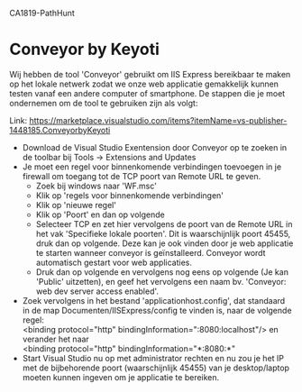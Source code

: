 CA1819-PathHunt

# Conveyor by Keyoti
Wij hebben de tool 'Conveyor' gebruikt om IIS Express bereikbaar te maken op het lokale netwerk zodat we onze web applicatie gemakkelijk kunnen testen vanaf een andere computer of smartphone. De stappen die je moet ondernemen om de tool te gebruiken zijn als volgt:

Link: https://marketplace.visualstudio.com/items?itemName=vs-publisher-1448185.ConveyorbyKeyoti

* Download de Visual Studio Exentension door Conveyor op te zoeken in de toolbar bij Tools -> Extensions and Updates <br>
* Je moet een regel voor binnenkomende verbindingen toevoegen in je firewall om toegang tot de TCP poort van Remote URL te geven.
    * Zoek bij windows naar 'WF.msc'
    * Klik op 'regels voor binnenkomende verbindingen'
    * Klik op 'nieuwe regel'
    * Klik op 'Poort' en dan op volgende
    * Selecteer TCP en zet hier vervolgens de poort van de Remote URL in het vak 'Specifieke lokale poorten'. Dit is waarschijnlijk poort 45455, druk dan op volgende. Deze kan je ook vinden door je web applicatie te starten wanneer conveyor is geïnstalleerd. Conveyor wordt automatisch gestart voor web applicaties.
    * Druk dan op volgende en vervolgens nog eens op volgende (Je kan 'Public' uitzetten), en geef het vervolgens een naam bv. 'Conveyor: web dev server access enabled'.
* Zoek vervolgens in het bestand 'applicationhost.config', dat standaard in de map Documenten/IISExpress/config te vinden is, naar de volgende regel: <br> <binding protocol&equals;"http" bindingInformation&equals;":8080:localhost"/> en verander het naar <br> 
<binding protocol&equals;"http" bindingInformation&equals;"&ast;:8080:&ast;" 
* Start Visual Studio nu op met administrator rechten en nu zou je het IP met de bijbehorende poort (waarschijnlijk 45455) van je desktop/laptop moeten kunnen ingeven om je applicatie te bereiken.
